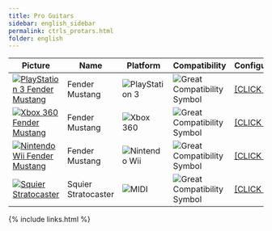 ```yaml
---
title: Pro Guitars
sidebar: english_sidebar
permalink: ctrls_protars.html
folder: english
---
```


| Picture | Name | Platform | Compatibility | Configuration |
|--|--|--|--|--|
|[![PlayStation 3 Fender Mustang](https://raw.githubusercontent.com/hmxmilohax/rb3-pc//main/assets/images/instruments/list/promust.png)](https://rb3pc.milohax.org/instruments/sony/protar "Fender Mustang") | Fender Mustang | ![PlayStation 3](https://raw.githubusercontent.com/hmxmilohax/rb3-pc//main/assets/images/instruments/plat/ps3.png) | ![Great Compatibility Symbol](https://raw.githubusercontent.com/hmxmilohax/rb3-pc//main/assets/images/instruments/compat/great.png) |[[CLICK HERE]](https://rb3pc.milohax.org/instruments/sony/protar) |
|[![Xbox 360 Fender Mustang](https://raw.githubusercontent.com/hmxmilohax/rb3-pc//main/assets/images/instruments/list/promust.png)](https://rb3pc.milohax.org/instruments/xbox/protar "Fender Mustang") | Fender Mustang | ![Xbox 360](https://raw.githubusercontent.com/hmxmilohax/rb3-pc//main/assets/images/instruments/plat/360.png) | ![Great Compatibility Symbol](https://raw.githubusercontent.com/hmxmilohax/rb3-pc//main/assets/images/instruments/compat/great.png) |[[CLICK HERE]](https://rb3pc.milohax.org/instruments/xbox/protar) |
|[![Nintendo Wii Fender Mustang](https://raw.githubusercontent.com/hmxmilohax/rb3-pc//main/assets/images/instruments/list/promust.png)](https://rb3pc.milohax.org/instruments/nintendo/protar "Fender Mustang") | Fender Mustang | ![Nintendo Wii](https://raw.githubusercontent.com/hmxmilohax/rb3-pc//main/assets/images/instruments/plat/wii.png) | ![Great Compatibility Symbol](https://raw.githubusercontent.com/hmxmilohax/rb3-pc//main/assets/images/instruments/compat/great.png) |[[CLICK HERE]](https://rb3pc.milohax.org/instruments/nintendo/protar) |
|[![Squier Stratocaster](https://raw.githubusercontent.com/hmxmilohax/rb3-pc//main/assets/images/instruments/list/prostrat.png)](https://rb3pc.milohax.org/instruments/misc/protar "Squier Stratocaster") | Squier Stratocaster | ![MIDI](https://raw.githubusercontent.com/hmxmilohax/rb3-pc//main/assets/images/instruments/plat/midi.png) | ![Great Compatibility Symbol](https://raw.githubusercontent.com/hmxmilohax/rb3-pc//main/assets/images/instruments/compat/great.png) |[[CLICK HERE]](https://rb3pc.milohax.org/instruments/misc/protar) |

{% include links.html %}